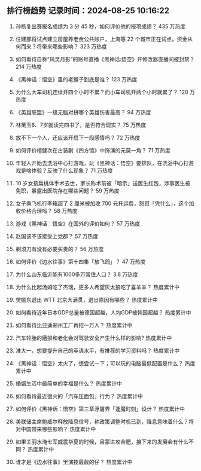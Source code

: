 
## 排行榜趋势 记录时间：2024-08-25 10:16:22
  
  1. 孙杨复出赛报名成绩为 3 分 45 秒，如何评价他的报项成绩？ 435 万热度
    
  2. 住建部将试点建立房屋养老金公共账户，上海等 22 个城市正在试点，资金从何而来？将带来哪些影响？ 323 万热度
    
  3. 如何看待自称“风灵月影”的账号直播《黑神话:悟空》开修改器直播间被封禁？ 214 万热度
    
  4. 《黑神话：悟空》里的老猴子到底是谁？ 123 万热度
    
  5. 为什么大车司机连续开四个小时不累？而小车司机开两个小时就累了？ 120 万热度
    
  6. 《英雄联盟》一级无脑对拼哪个英雄伤害最高？ 94 万热度
    
  7. 林黛玉6、7岁就读完四书了，是否符合现实？ 75 万热度
    
  8. 放不下一个人，还应该开启下一段感情吗？ 72 万热度
    
  9. 如何评价檀健次在古装剧《四方馆》中饰演的元莫一角？ 71 万热度
    
  10. 年轻人开始去洗浴中心打游戏，玩《黑神话：悟空》要排队，在洗浴中心打游戏是啥体验？反映了什么现象？ 71 万热度
    
  11. 10 岁女孩扁桃体手术去世，家长称术前被「暗示」送医生红包，涉事医生被免职，暴露出医院存在哪些问题？ 59 万热度
    
  12. 女子乘飞机行李箱超了 2 厘米被加收 700 元托运费，怒怼「凭什么」，这个加收价格合理吗？ 58 万热度
    
  13. 游戏《黑神话：悟空》在国外的评价如何？ 57 万热度
    
  14. 赵国该不该接受上党郡？ 57 万热度
    
  15. 剃须刀有没有必要买贵的？ 56 万热度
    
  16. 如何评价《边水往事》第十四集「放飞鸽」？ 47 万热度
    
  17. 为什么山东临沂能有1000多万常住人口？ 3.8 万热度
    
  18. 为什么比起汤姆吃了杰瑞，更多人希望灰太狼吃了喜羊羊？ 热度累计中
    
  19. 樊振东退出 ​​WTT 北京大满贯，退出原因有哪些？ 热度累计中
    
  20. 如何看待近年日本GDP总量被德国超越，人均GDP被韩国超越？ 热度累计中
    
  21. 如何看待比亚迪郑州工厂再招一万人？ 热度累计中
    
  22. 汽车轮胎的磨损和老化会对驾驶安全产生什么样的影响? 热度累计中
    
  23. 准大一，想要提升自己的英语水平，有推荐的学习资料吗？ 热度累计中
    
  24. 《黑神话：悟空》太火了，想尝试一下；可以玩的电脑最低配置是什么？ 热度累计中
    
  25. 婚姻生活中最简单的幸福是什么？ 热度累计中
    
  26. 如何看待最近很火的「汽车压面包」行为？ 热度累计中
    
  27. 如何评价《黑神话：悟空》第三章浮屠界「逢魔时刻」设计？ 热度累计中
    
  28. 美联储主席鲍威尔释放降息信号，称政策调整时机已到，降息意味着什么？将对中国带来哪些影响？ 热度累计中
    
  29. 如果关羽水淹七军威震华夏的时候，吕蒙进攻合肥，接下来的发展会有什么不同？ 热度累计中
    
  30. 谁才是《边水往事》里演技最靓的仔？ 热度累计中
    
